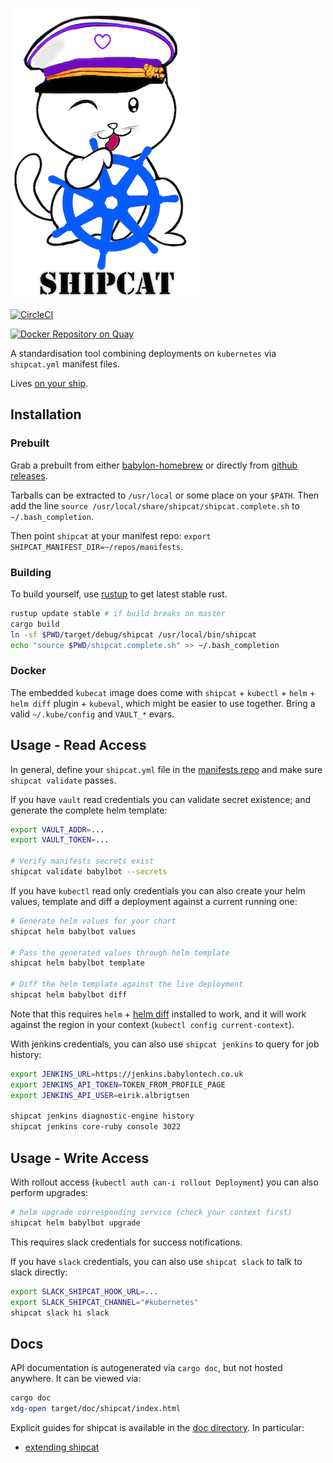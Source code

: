 ![Shipcat](shipcat.png)

[![CircleCI](https://circleci.com/gh/Babylonpartners/shipcat.svg?style=shield&circle-token=1e5d93bf03a4c9d9c7f895d7de7bb21055d431ef)](https://circleci.com/gh/Babylonpartners/shipcat)

[![Docker Repository on Quay](https://quay.io/repository/babylonhealth/kubecat/status?token=6de24c74-1576-467f-8658-ec224df9302d "Docker Repository on Quay")](https://quay.io/repository/babylonhealth/kubecat)

A standardisation tool combining deployments on `kubernetes` via `shipcat.yml` manifest files.

Lives [on your ship](https://en.wikipedia.org/wiki/Ship%27s_cat).

## Installation
### Prebuilt
Grab a prebuilt from either [babylon-homebrew](https://github.com/Babylonpartners/homebrew-babylon/) or directly from [github releases](https://github.com/Babylonpartners/shipcat/releases).

Tarballs can be extracted to `/usr/local` or some place on your `$PATH`. Then add the line `source /usr/local/share/shipcat/shipcat.complete.sh` to `~/.bash_completion`.

Then point `shipcat` at your manifest repo: `export SHIPCAT_MANIFEST_DIR=~/repos/manifests`.

### Building
To build yourself, use [rustup](https://rustup.rs/) to get latest stable rust.

```sh
rustup update stable # if build breaks on master
cargo build
ln -sf $PWD/target/debug/shipcat /usr/local/bin/shipcat
echo "source $PWD/shipcat.complete.sh" >> ~/.bash_completion
```

### Docker
The embedded `kubecat` image does come with `shipcat` + `kubectl` + `helm` + `helm diff` plugin + `kubeval`, which might be easier to use together. Bring a valid `~/.kube/config` and `VAULT_*` evars.

## Usage - Read Access
In general, define your `shipcat.yml` file in the [manifests repo](https://github.com/Babylonpartners/manifests) and make sure `shipcat validate` passes.

If you have `vault` read credentials you can validate secret existence; and generate the complete helm template:

```sh
export VAULT_ADDR=...
export VAULT_TOKEN=...

# Verify manifests secrets exist
shipcat validate babylbot --secrets
```

If you have `kubectl` read only credentials you can also create your helm values, template and diff a deployment against a current running one:

```sh
# Generate helm values for your chart
shipcat helm babylbot values

# Pass the generated values through helm template
shipcat helm babylbot template

# Diff the helm template against the live deployment
shipcat helm babylbot diff
```

Note that this requires `helm` + [helm diff](https://github.com/databus23/helm-diff) installed to work, and it will work against the region in your context (`kubectl config current-context`).

With jenkins credentials, you can also use `shipcat jenkins` to query for job history:

```sh
export JENKINS_URL=https://jenkins.babylontech.co.uk
export JENKINS_API_TOKEN=TOKEN_FROM_PROFILE_PAGE
export JENKINS_API_USER=eirik.albrigtsen

shipcat jenkins diagnostic-engine history
shipcat jenkins core-ruby console 3022
```

## Usage - Write Access
With rollout access (`kubectl auth can-i rollout Deployment`) you can also perform upgrades:

```sh
# helm upgrade corresponding service (check your context first)
shipcat helm babylbot upgrade
```

This requires slack credentials for success notifications.

If you have `slack` credentials, you can also use `shipcat slack` to talk to slack directly:

```sh
export SLACK_SHIPCAT_HOOK_URL=...
export SLACK_SHIPCAT_CHANNEL="#kubernetes"
shipcat slack hi slack
```

## Docs
API documentation is autogenerated via `cargo doc`, but not hosted anywhere. It can be viewed via:

```sh
cargo doc
xdg-open target/doc/shipcat/index.html
```

Explicit guides for shipcat is available in the [doc directory](https://github.com/Babylonpartners/shipcat/tree/master/doc). In particular:

- [extending shipcat](https://github.com/Babylonpartners/shipcat/tree/master/doc/extending.md)
